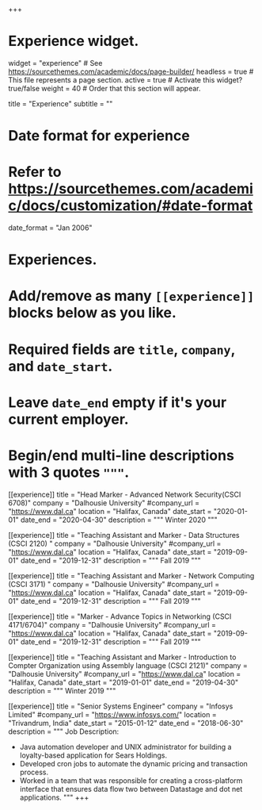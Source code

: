 +++
# Experience widget.
widget = "experience"  # See https://sourcethemes.com/academic/docs/page-builder/
headless = true  # This file represents a page section.
active = true  # Activate this widget? true/false
weight = 40  # Order that this section will appear.

title = "Experience"
subtitle = ""

# Date format for experience
#   Refer to https://sourcethemes.com/academic/docs/customization/#date-format
date_format = "Jan 2006"

# Experiences.
#   Add/remove as many `[[experience]]` blocks below as you like.
#   Required fields are `title`, `company`, and `date_start`.
#   Leave `date_end` empty if it's your current employer.
#   Begin/end multi-line descriptions with 3 quotes `"""`.
  
  [[experience]]
  title = "Head Marker - Advanced Network Security(CSCI 6708)"
  company = "Dalhousie University"
  #company_url = "https://www.dal.ca"
  location = "Halifax, Canada"
  date_start = "2020-01-01"
  date_end = "2020-04-30"
  description = """
  Winter 2020
  """

[[experience]]
  title = "Teaching Assistant and Marker - Data Structures (CSCI 2120) "
  company = "Dalhousie University"
  #company_url = "https://www.dal.ca"
  location = "Halifax, Canada"
  date_start = "2019-09-01"
  date_end = "2019-12-31"
  description = """
  Fall 2019
  """
  
  [[experience]]
  title = "Teaching Assistant and Marker - Network Computing (CSCI 3171) "
  company = "Dalhousie University"
  #company_url = "https://www.dal.ca"
  location = "Halifax, Canada"
  date_start = "2019-09-01"
  date_end = "2019-12-31"
  description = """
  Fall 2019
  """

[[experience]]
  title = "Marker - Advance Topics in Networking (CSCI 4171/6704)"
  company = "Dalhousie University"
  #company_url = "https://www.dal.ca"
  location = "Halifax, Canada"
  date_start = "2019-09-01"
  date_end = "2019-12-31"
  description = """
  Fall 2019
  """
  
  [[experience]]
  title = "Teaching Assistant and Marker - Introduction to Compter Organization using Assembly language (CSCI 2121)"
  company = "Dalhousie University"
  #company_url = "https://www.dal.ca"
  location = "Halifax, Canada"
  date_start = "2019-01-01"
  date_end = "2019-04-30"
  description = """
  Winter 2019
  """
  
  [[experience]]
  title = "Senior Systems Engineer"
  company = "Infosys Limited"
  #company_url = "https://www.infosys.com/"
  location = "Trivandrum, India"
  date_start = "2015-01-12"
  date_end = "2018-06-30"
  description = """
  Job Description:
  
  - Java automation developer and UNIX administrator for building a loyalty-based application for Sears Holdings.
  - Developed cron jobs to automate the dynamic pricing and transaction process.
  - Worked in a team that was responsible for creating a cross-platform interface that ensures data flow two between Datastage and dot       net applications.
  """
+++
